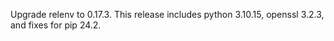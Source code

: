 Upgrade relenv to 0.17.3. This release includes python 3.10.15, openssl 3.2.3,
and fixes for pip 24.2.
